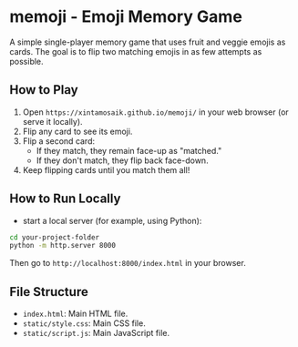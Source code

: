 # memoji - Emoji Memory Game

A simple single-player memory game that uses fruit and veggie emojis as cards. The goal is to flip two matching emojis in as few attempts as possible.

## How to Play
1. Open `https://xintamosaik.github.io/memoji/` in your web browser (or serve it locally).
2. Flip any card to see its emoji.
3. Flip a second card:
   - If they match, they remain face-up as "matched."
   - If they don't match, they flip back face-down.
4. Keep flipping cards until you match them all!

## How to Run Locally
- start a local server (for example, using Python): 
```bash
cd your-project-folder
python -m http.server 8000
```
Then go to `http://localhost:8000/index.html` in your browser.

## File Structure

- `index.html`: Main HTML file.
- `static/style.css`: Main CSS file.
- `static/script.js`: Main JavaScript file.